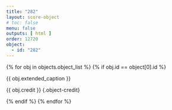 ```yaml
---
title: "282"
layout: score-object
# toc: false
menu: false
outputs: [ html ]
order: 12720
object:
  - id: "282"
---
```


{% for obj in objects.object_list %}
{% if obj.id == object[0].id %}

{{ obj.extended_caption }}

{{ obj.credit }} {.object-credit}

{% endif %}
{% endfor %}
